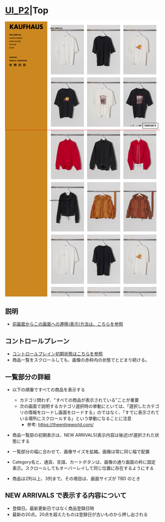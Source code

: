 # [UI_P2](UIDetail/UI_P2_Top/detail.md)|Top

![Top](top.png "Top")


## 説明


* [前画面からこの画面への遷移(表示)方法は、こちらを参照]()



## コントロールプレーン

* [コントロールプレイン初期状態はこちらを参照]()
* 商品一覧をスクロールしても、画像の赤枠内の状態でとどまり続ける。


## 一覧部分の詳細

* 以下の順番ですべての商品を表示する
  * カテゴリ問わず、"すべての商品が表示されている"ことが重要
  * 次の画面で説明するカテゴリ選択時の挙動にといては、「選択したカテゴリの情報をロードし画面をロードする」のではなく、「すでに表示されている場所にスクロールする」という挙動になることに注意
    * 参考: https://theentireworld.com/

* 商品一覧部の初期表示は、NEW ARRIVALS(表示内容は後述)が選択された状態にする
* 一覧部分の幅に合わせて、画像サイズを拡縮。画像は常に同じ幅で配置
* Category名と、通貨、言語、カートボタンは、画像の通り画面の枠に固定表示。スクロールしてもオーバーレイして同じ位置に存在するようにする
* 商品は2列以上、3列まで。その境目は、画面サイズが TBD のとき

## NEW ARRIVALS で表示する内容について

* 登録日。最新更新日ではなく商品登録日時
* 最新の20点。20点を超えたものは登録日が古いものから押し出される
